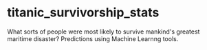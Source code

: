 # titanic_survivorship_stats
What sorts of people were most likely to survive mankind's greatest maritime disaster? Predictions using Machine Learnng tools.
